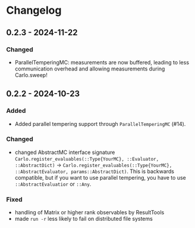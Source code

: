 # Changelog

## 0.2.3 - 2024-11-22

### Changed

- ParallelTemperingMC: measurements are now buffered, leading to less communication overhead and allowing measurements during Carlo.sweep!

## 0.2.2 - 2024-10-23

### Added
- Added parallel tempering support through `ParallelTemperingMC` (#14).

### Changed

- changed AbstractMC interface signature `Carlo.register_evaluables(::Type{YourMC}, ::Evaluator, ::AbstractDict)` → `Carlo.register_evaluables(::Type{YourMC}, ::AbstractEvaluator, params::AbstractDict)`. This is backwards compatible, but if you want to use parallel tempering, you have to use `::AbstractEvaluatior` or `::Any`.

### Fixed

- handling of Matrix or higher rank observables by ResultTools
- made `run -r` less likely to fail on distributed file systems
